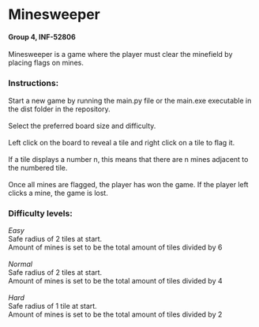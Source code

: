 # Minesweeper #
#### Group 4, INF-52806 ####

Minesweeper is a game where the player must clear the minefield by placing flags on mines.

### Instructions: ###
Start a new game by running the main.py file or the main.exe executable in the dist folder in the repository.\
\
Select the preferred board size and difficulty.\
\
Left click on the board to reveal a tile and right click on a tile to flag it.\
\
If a tile displays a number n, this means that there are n mines adjacent to the numbered tile.\
\
Once all mines are flagged, the player has won the game. If the player left clicks a mine, the game is lost.

### Difficulty levels: ###
*Easy*\
Safe radius of 2 tiles at start.\
Amount of mines is set to be the total amount of tiles divided by 6\
\
*Normal*\
Safe radius of 2 tiles at start.\
Amount of mines is set to be the total amount of tiles divided by 4\
\
*Hard*\
Safe radius of 1 tile at start.\
Amount of mines is set to be the total amount of tiles divided by 2
